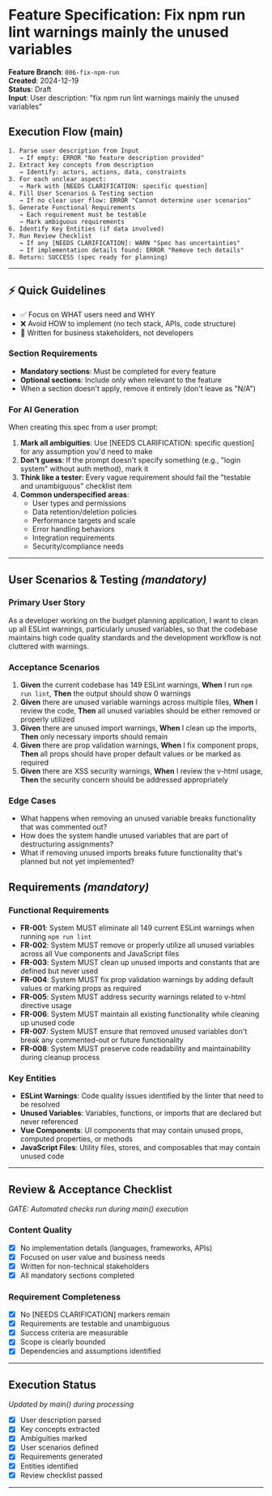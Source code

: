# Feature Specification: Fix npm run lint warnings mainly the unused variables

**Feature Branch**: `006-fix-npm-run`  
**Created**: 2024-12-19  
**Status**: Draft  
**Input**: User description: "fix npm run lint warnings mainly the unused variables"

## Execution Flow (main)

```
1. Parse user description from Input
   → If empty: ERROR "No feature description provided"
2. Extract key concepts from description
   → Identify: actors, actions, data, constraints
3. For each unclear aspect:
   → Mark with [NEEDS CLARIFICATION: specific question]
4. Fill User Scenarios & Testing section
   → If no clear user flow: ERROR "Cannot determine user scenarios"
5. Generate Functional Requirements
   → Each requirement must be testable
   → Mark ambiguous requirements
6. Identify Key Entities (if data involved)
7. Run Review Checklist
   → If any [NEEDS CLARIFICATION]: WARN "Spec has uncertainties"
   → If implementation details found: ERROR "Remove tech details"
8. Return: SUCCESS (spec ready for planning)
```

---

## ⚡ Quick Guidelines

- ✅ Focus on WHAT users need and WHY
- ❌ Avoid HOW to implement (no tech stack, APIs, code structure)
- 👥 Written for business stakeholders, not developers

### Section Requirements

- **Mandatory sections**: Must be completed for every feature
- **Optional sections**: Include only when relevant to the feature
- When a section doesn't apply, remove it entirely (don't leave as "N/A")

### For AI Generation

When creating this spec from a user prompt:

1. **Mark all ambiguities**: Use [NEEDS CLARIFICATION: specific question] for any assumption you'd need to make
2. **Don't guess**: If the prompt doesn't specify something (e.g., "login system" without auth method), mark it
3. **Think like a tester**: Every vague requirement should fail the "testable and unambiguous" checklist item
4. **Common underspecified areas**:
   - User types and permissions
   - Data retention/deletion policies
   - Performance targets and scale
   - Error handling behaviors
   - Integration requirements
   - Security/compliance needs

---

## User Scenarios & Testing _(mandatory)_

### Primary User Story

As a developer working on the budget planning application, I want to clean up all ESLint warnings, particularly unused variables, so that the codebase maintains high code quality standards and the development workflow is not cluttered with warnings.

### Acceptance Scenarios

1. **Given** the current codebase has 149 ESLint warnings, **When** I run `npm run lint`, **Then** the output should show 0 warnings
2. **Given** there are unused variable warnings across multiple files, **When** I review the code, **Then** all unused variables should be either removed or properly utilized
3. **Given** there are unused import warnings, **When** I clean up the imports, **Then** only necessary imports should remain
4. **Given** there are prop validation warnings, **When** I fix component props, **Then** all props should have proper default values or be marked as required
5. **Given** there are XSS security warnings, **When** I review the v-html usage, **Then** the security concern should be addressed appropriately

### Edge Cases

- What happens when removing an unused variable breaks functionality that was commented out?
- How does the system handle unused variables that are part of destructuring assignments?
- What if removing unused imports breaks future functionality that's planned but not yet implemented?

## Requirements _(mandatory)_

### Functional Requirements

- **FR-001**: System MUST eliminate all 149 current ESLint warnings when running `npm run lint`
- **FR-002**: System MUST remove or properly utilize all unused variables across all Vue components and JavaScript files
- **FR-003**: System MUST clean up unused imports and constants that are defined but never used
- **FR-004**: System MUST fix prop validation warnings by adding default values or marking props as required
- **FR-005**: System MUST address security warnings related to v-html directive usage
- **FR-006**: System MUST maintain all existing functionality while cleaning up unused code
- **FR-007**: System MUST ensure that removed unused variables don't break any commented-out or future functionality
- **FR-008**: System MUST preserve code readability and maintainability during cleanup process

### Key Entities

- **ESLint Warnings**: Code quality issues identified by the linter that need to be resolved
- **Unused Variables**: Variables, functions, or imports that are declared but never referenced
- **Vue Components**: UI components that may contain unused props, computed properties, or methods
- **JavaScript Files**: Utility files, stores, and composables that may contain unused code

---

## Review & Acceptance Checklist

_GATE: Automated checks run during main() execution_

### Content Quality

- [x] No implementation details (languages, frameworks, APIs)
- [x] Focused on user value and business needs
- [x] Written for non-technical stakeholders
- [x] All mandatory sections completed

### Requirement Completeness

- [x] No [NEEDS CLARIFICATION] markers remain
- [x] Requirements are testable and unambiguous
- [x] Success criteria are measurable
- [x] Scope is clearly bounded
- [x] Dependencies and assumptions identified

---

## Execution Status

_Updated by main() during processing_

- [x] User description parsed
- [x] Key concepts extracted
- [x] Ambiguities marked
- [x] User scenarios defined
- [x] Requirements generated
- [x] Entities identified
- [x] Review checklist passed

---
